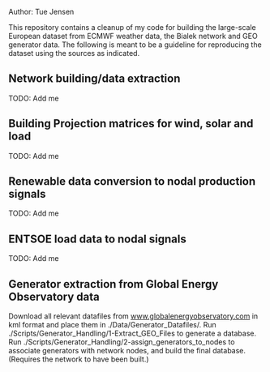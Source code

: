 Author: Tue Jensen

This repository contains a cleanup of my code for building the large-scale European dataset from ECMWF weather data, the Bialek network and GEO generator data.
The following is meant to be a guideline for reproducing the dataset using the sources as indicated.


## Network building/data extraction

TODO: Add me

## Building Projection matrices for wind, solar and load

TODO: Add me

## Renewable data conversion to nodal production signals

TODO: Add me

## ENTSOE load data to nodal signals

TODO: Add me

## Generator extraction from Global Energy Observatory data

Download all relevant datafiles from www.globalenergyobservatory.com in kml format and place them in ./Data/Generator_Datafiles/.
Run ./Scripts/Generator_Handling/1-Extract_GEO_Files to generate a database.
Run ./Scripts/Generator_Handling/2-assign_generators_to_nodes to associate generators with network nodes, and build the final database. (Requires the network to have been built.)

